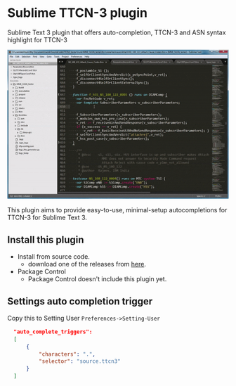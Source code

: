 # Sublime TTCN-3 plugin

Sublime Text 3 plugin that offers auto-completion, TTCN-3 and ASN syntax highlight for TTCN-3

![Example](demo.gif)

This plugin aims to provide easy-to-use, minimal-setup autocompletions for TTCN-3 for Sublime Text 3.

## Install this plugin ##
- Install from source code.
  + download one of the releases from
    [here](https://github.com/HuiMi24/TtcnComplete).
- Package Control
  + Package Control doesn't include this plugin yet.

## Settings auto completion trigger ##

Copy this to Setting User
`Preferences->Setting-User`
  ```json
	"auto_complete_triggers":
	[
		{
			"characters": ".",
			"selector": "source.ttcn3"
		}
	]
  ```
